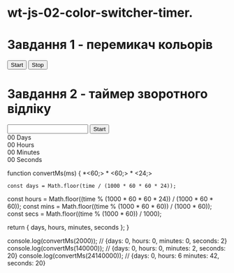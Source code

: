 # wt-js-02-color-switcher-timer.
# Завдання 1 - перемикач кольорів
<button type="button" data-start>Start</button>
<button type="button" data-stop>Stop</button>
# Завдання 2 - таймер зворотного відліку​

<input type="text" id="datetime-picker" />
<button type="button" data-start>Start</button>

<div class="timer">
  <div class="field">
    <span class="value" data-days>00</span>
    <span class="label">Days</span>
  </div>
  <div class="field">
    <span class="value" data-hours>00</span>
    <span class="label">Hours</span>
  </div>
  <div class="field">
    <span class="value" data-minutes>00</span>
    <span class="label">Minutes</span>
  </div>
  <div class="field">
    <span class="value" data-seconds>00</span>
    <span class="label">Seconds</span>
  </div>
</div>

function convertMs(ms) {
    <const second = 1000;>
    <const minute = second> *<60;>
    <const hour = minute> * <60;>
    <const day = hour> * <24;>

    const days = Math.floor(time / (1000 * 60 * 60 * 24));
   const hours = Math.floor((time % (1000 * 60 * 60 * 24)) / (1000 * 60 * 60));
const mins = Math.floor((time % (1000 * 60 * 60)) / (1000 * 60));
  const secs = Math.floor((time % (1000 * 60)) / 1000);

  return { days, hours, minutes, seconds };
}

console.log(convertMs(2000)); // {days: 0, hours: 0, minutes: 0, seconds: 2}
console.log(convertMs(140000)); // {days: 0, hours: 0, minutes: 2, seconds: 20}
console.log(convertMs(24140000)); // {days: 0, hours: 6 minutes: 42, seconds: 20}
